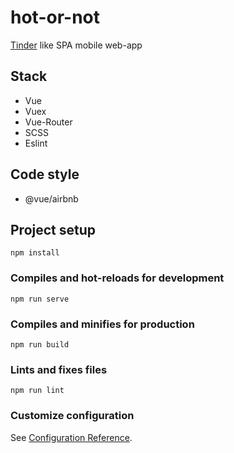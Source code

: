 # hot-or-not
[Tinder](https://tinder.com/) like SPA mobile web-app

## Stack
 - Vue
 - Vuex
 - Vue-Router
 - SCSS
 - Eslint

## Code style
 - @vue/airbnb


## Project setup
```
npm install
```

### Compiles and hot-reloads for development
```
npm run serve
```

### Compiles and minifies for production
```
npm run build
```

### Lints and fixes files
```
npm run lint
```

### Customize configuration
See [Configuration Reference](https://cli.vuejs.org/config/).
